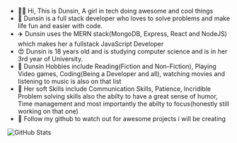 - 👋🏾 Hi, This is Dunsin, A girl in tech doing awesome and cool things
- 👀 Dunsin is a full stack developer who loves to solve problems and make life fun and easier with code.
- ✈️ Dunsin uses the MERN stack(MongoDB, Express, React and NodeJS) which makes her a fullstack JavaScript Developer
- 😍 Dunsin is 18 years old and is studying computer science and is in her 3rd year of University. 
- 🚀 Dunsin Hobbies include Reading(Fiction and Non-Fiction), Playing Video games, Coding(Being a Developer and all), watching movies and listening to music is also on that list
- 🙂 Her soft Skills include Communication Skills, Patience, Incridible Problem solving skills also the abilty to have a great sense of humor, Time management and most importantly the abilty to focus(honestly still working on that one)
- 💞️ Follow my github to watch out for awesome projects i will be creating

![GitHub Stats](https://github-readme-stats.vercel.app/api?Dun-sin=&theme=radical)
<!---
JceeDunsin/JceeDunsin is a ✨ special ✨ repository because its `README.md` (this file) appears on your GitHub profile.
You can click the Preview link to take a look at your changes.
--->
